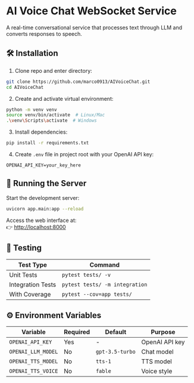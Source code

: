 # AI Voice Chat WebSocket Service

A real-time conversational service that processes text through LLM and converts responses to speech.

## 🛠️ Installation

1. Clone repo and enter directory:
```bash
git clone https://github.com/marco0913/AIVoiceChat.git
cd AIVoiceChat
```

2. Create and activate virtual environment:
```bash
python -m venv venv
source venv/bin/activate  # Linux/Mac
.\venv\Scripts\activate  # Windows
```

3. Install dependencies:
```bash
pip install -r requirements.txt
```

4. Create `.env` file in project root with your OpenAI API key:
```env
OPENAI_API_KEY=your_key_here
```

## 🚀 Running the Server

Start the development server:
```bash
uvicorn app.main:app --reload
```

Access the web interface at:  
👉 [http://localhost:8000](http://localhost:8000)

## 🧪 Testing

| Test Type | Command |
|-----------|---------|
| Unit Tests | `pytest tests/ -v` |
| Integration Tests | `pytest tests/ -m integration` |
| With Coverage | `pytest --cov=app tests/` |

## ⚙️ Environment Variables

| Variable | Required | Default | Purpose |
|----------|----------|---------|---------|
| `OPENAI_API_KEY` | Yes | - | OpenAI API key |
| `OPENAI_LLM_MODEL` | No | `gpt-3.5-turbo` | Chat model |
| `OPENAI_TTS_MODEL` | No | `tts-1` | TTS model |
| `OPENAI_TTS_VOICE` | No | `fable` | Voice style |

